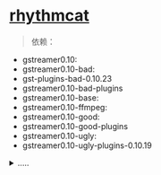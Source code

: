 <link href="../../css/style.css" rel="stylesheet" type="text/css" />

# [rhythmcat](https://github.com/lazymonkey/rhythmcat)

> 依赖：

+ gstreamer0.10:
+ gstreamer0.10-bad:
+ gst-plugins-bad-0.10.23
+ gstreamer0.10-bad-plugins
+ gstreamer0.10-base:
+ gstreamer0.10-ffmpeg:
+ gstreamer0.10-good:
+ gstreamer0.10-good-plugins
+ gstreamer0.10-ugly:
+ gstreamer0.10-ugly-plugins-0.10.19


<details>

<summary>..... </summary>

```log
编译失败的gstremer0.10-good

In file included from /usr/include/glib-2.0/glib/gthread.h:32,
                 from /usr/include/glib-2.0/glib/gasyncqueue.h:32,
                 from /usr/include/glib-2.0/glib.h:32,
                 from /usr/include/gstreamer-0.10/gst/gst.h:27,
                 from gsttaglibmux.h:24,
                 from gstid3v2mux.h:24,
                 from gstid3v2mux.cc:51:
gstid3v2mux.cc: 在函数‘GType gst_id3v2_mux_get_type()’中:
/usr/include/glib-2.0/glib/gatomic.h:113:19: 错误：argument 2 of ‘__atomic_load’ must not be a pointer to a ‘volatile’ type
  113 |     __atomic_load (gapg_temp_atomic, &gapg_temp_newval, __ATOMIC_SEQ_CST); \
```


</details>

